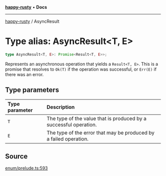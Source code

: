 [**happy-rusty**](../index.md) • **Docs**

***

[happy-rusty](../index.md) / AsyncResult

# Type alias: AsyncResult\<T, E\>

```ts
type AsyncResult<T, E>: Promise<Result<T, E>>;
```

Represents an asynchronous operation that yields a `Result<T, E>`.
This is a promise that resolves to `Ok(T)` if the operation was successful, or `Err(E)` if there was an error.

## Type parameters

| Type parameter | Description |
| :------ | :------ |
| `T` | The type of the value that is produced by a successful operation. |
| `E` | The type of the error that may be produced by a failed operation. |

## Source

[enum/prelude.ts:593](https://github.com/JiangJie/happy-rusty/blob/15ed105e08c6cc3943e22243c9386336a521d83e/src/enum/prelude.ts#L593)
